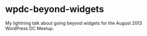 wpdc-beyond-widgets
===================

My lightning talk about going beyond widgets for the August 2013 WordPress DC Meetup.
